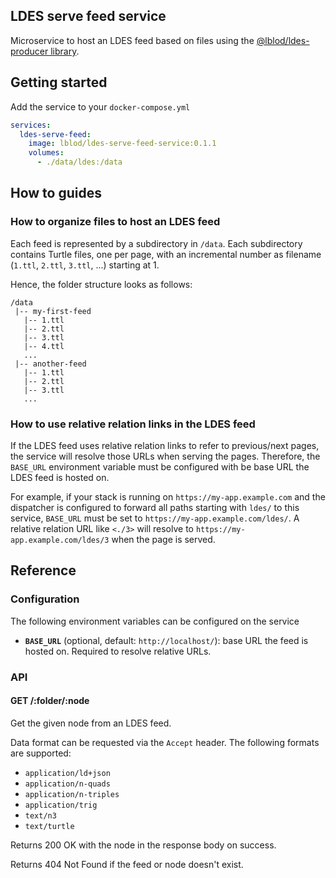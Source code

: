 ## LDES serve feed service
Microservice to host an LDES feed based on files using the [@lblod/ldes-producer library](https://github.com/lblod/ldes-producer).

## Getting started
Add the service to your `docker-compose.yml`

``` yaml
services:
  ldes-serve-feed:
    image: lblod/ldes-serve-feed-service:0.1.1
    volumes:
      - ./data/ldes:/data
```

## How to guides
### How to organize files to host an LDES feed
Each feed is represented by a subdirectory in `/data`. Each subdirectory contains Turtle files, one per page, with an incremental number as filename (`1.ttl`, `2.ttl`, `3.ttl`, ...) starting at 1.

Hence, the folder structure looks as follows:
```
/data
 |-- my-first-feed
   |-- 1.ttl
   |-- 2.ttl
   |-- 3.ttl
   |-- 4.ttl
   ...
 |-- another-feed
   |-- 1.ttl
   |-- 2.ttl
   |-- 3.ttl
   ...
```

### How to use relative relation links in the LDES feed
If the LDES feed uses relative relation links to refer to previous/next pages, the service will resolve those URLs when serving the pages. Therefore, the `BASE_URL` environment variable must be configured with be base URL the LDES feed is hosted on.

For example, if your stack is running on `https://my-app.example.com` and the dispatcher is configured to forward all paths starting with `ldes/` to this service, `BASE_URL` must be set to `https://my-app.example.com/ldes/`. A relative relation URL like `<./3>` will resolve to `https://my-app.example.com/ldes/3` when the page is served.

## Reference
### Configuration
The following environment variables can be configured on the service
- **`BASE_URL`** (optional, default: `http://localhost/`): base URL the feed is hosted on. Required to resolve relative URLs.

### API
#### GET /:folder/:node
Get the given node from an LDES feed.

Data format can be requested via the `Accept` header. The following formats are supported:
- `application/ld+json`
- `application/n-quads`
- `application/n-triples`
- `application/trig`
- `text/n3`
- `text/turtle`

Returns 200 OK with the node in the response body on success.

Returns 404 Not Found if the feed or node doesn't exist.
